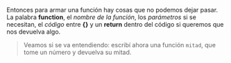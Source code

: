 Entonces para armar una función hay cosas que no podemos dejar pasar. La palabra **function**, el _nombre de la función_, los _parámetros_ si se necesitan, el _código_ entre **{}** y un **return** dentro del código si queremos que nos devuelva algo.

> Veamos si se va entendiendo: escribí ahora una función `mitad`, que tome un número y devuelva su mitad. 
